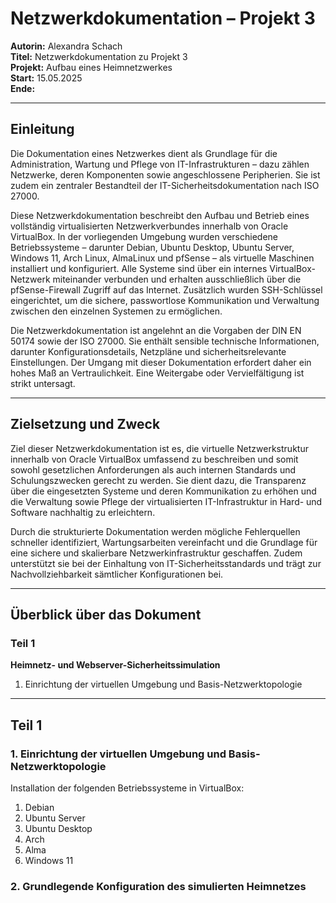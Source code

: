 # Netzwerkdokumentation – Projekt 3

**Autorin:** Alexandra Schach  
**Titel:** Netzwerkdokumentation zu Projekt 3  
**Projekt:** Aufbau eines Heimnetzwerkes  
**Start:** 15.05.2025  
**Ende:**  

---

## Einleitung

Die Dokumentation eines Netzwerkes dient als Grundlage für die Administration, Wartung und Pflege von IT-Infrastrukturen – dazu zählen Netzwerke, deren Komponenten sowie angeschlossene Peripherien. Sie ist zudem ein zentraler Bestandteil der IT-Sicherheitsdokumentation nach ISO 27000.

Diese Netzwerkdokumentation beschreibt den Aufbau und Betrieb eines vollständig virtualisierten Netzwerkverbundes innerhalb von Oracle VirtualBox. In der vorliegenden Umgebung wurden verschiedene Betriebssysteme – darunter Debian, Ubuntu Desktop, Ubuntu Server, Windows 11, Arch Linux, AlmaLinux und pfSense – als virtuelle Maschinen installiert und konfiguriert. Alle Systeme sind über ein internes VirtualBox-Netzwerk miteinander verbunden und erhalten ausschließlich über die pfSense-Firewall Zugriff auf das Internet. Zusätzlich wurden SSH-Schlüssel eingerichtet, um die sichere, passwortlose Kommunikation und Verwaltung zwischen den einzelnen Systemen zu ermöglichen.

Die Netzwerkdokumentation ist angelehnt an die Vorgaben der DIN EN 50174 sowie der ISO 27000. Sie enthält sensible technische Informationen, darunter Konfigurationsdetails, Netzpläne und sicherheitsrelevante Einstellungen. Der Umgang mit dieser Dokumentation erfordert daher ein hohes Maß an Vertraulichkeit. Eine Weitergabe oder Vervielfältigung ist strikt untersagt.

---

## Zielsetzung und Zweck

Ziel dieser Netzwerkdokumentation ist es, die virtuelle Netzwerkstruktur innerhalb von Oracle VirtualBox umfassend zu beschreiben und somit sowohl gesetzlichen Anforderungen als auch internen Standards und Schulungszwecken gerecht zu werden. Sie dient dazu, die Transparenz über die eingesetzten Systeme und deren Kommunikation zu erhöhen und die Verwaltung sowie Pflege der virtualisierten IT-Infrastruktur in Hard- und Software nachhaltig zu erleichtern.

Durch die strukturierte Dokumentation werden mögliche Fehlerquellen schneller identifiziert, Wartungsarbeiten vereinfacht und die Grundlage für eine sichere und skalierbare Netzwerkinfrastruktur geschaffen. Zudem unterstützt sie bei der Einhaltung von IT-Sicherheitsstandards und trägt zur Nachvollziehbarkeit sämtlicher Konfigurationen bei.

---

## Überblick über das Dokument

### Teil 1  
**Heimnetz- und Webserver-Sicherheitssimulation**

1. Einrichtung der virtuellen Umgebung und Basis-Netzwerktopologie

---

## Teil 1

### 1. Einrichtung der virtuellen Umgebung und Basis-Netzwerktopologie

Installation der folgenden Betriebssysteme in VirtualBox:

1. Debian  
2. Ubuntu Server  
3. Ubuntu Desktop  
4. Arch  
5. Alma  
6. Windows 11  

### 2. Grundlegende Konfiguration des simulierten Heimnetzes

